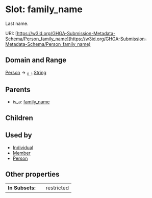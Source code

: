 
# Slot: family_name


Last name.

URI: [https://w3id.org/GHGA-Submission-Metadata-Schema/Person_family_name](https://w3id.org/GHGA-Submission-Metadata-Schema/Person_family_name)


## Domain and Range

[Person](Person.md) &#8594;  <sub>0..1</sub> [String](types/String.md)

## Parents

 *  is_a: [family_name](family_name.md)

## Children


## Used by

 * [Individual](Individual.md)
 * [Member](Member.md)
 * [Person](Person.md)

## Other properties

|  |  |  |
| --- | --- | --- |
| **In Subsets:** | | restricted |

